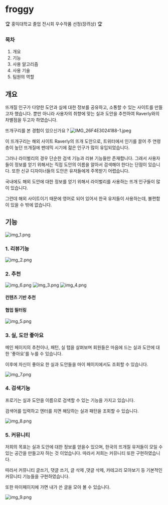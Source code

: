 # froggy

🏆 홍익대학교 졸업 전시회 우수작품 선정(장려상) 🏆

### 목차

1. 개요
2. 기능
3. 사용 알고리즘
4. 사용 기술
5. 팀원의 역할

## 개요

뜨개질 인구가 다양한 도안과 실에 대한 정보를 공유하고, 소통할 수 있는 사이트를 만들고자 했습니다. 뿐만 아니라 사용자의 취향에 맞는 실과 도안을 추천하여 Raverly와의 차별점을 두고자 하였습니다.

뜨개구리를 본 경험이 있으신가요 ?
![IMG_26F4E3024188-1.jpeg](http://flexible.img.hani.co.kr/flexible/normal/970/899/imgdb/child/2022/0923/16639323490009_20220922504279.jpg)

이 뜨개구리는 해외 사이트 Raverly의 뜨개 도안으로, 트위터에서 인기를 끌어 주 연령층이 높던 뜨개질에 팬데믹 시기에 젊은 인구가 많이 유입되었습니다.

그러나 라이벌리의 경우 단순한 검색 기능과 리뷰 기능들만 존재합니다. 그래서 사용자들이 정보를 얻기 위해서는 직접 도안의 이름을 알아서 검색해야 한다는 단점이 있습니다. 또한 신규 디자이너들의 도안은 유저들에게 주목받기 어렵습니다.

국내에도 해외 도안에 대한 정보를 얻기 위해서 라이벌리를 사용하는 뜨개 인구들이 많이 있습니다.

그런데 해외 사이트이기 때문에 영어로 되어 있어서 한국 유저들이 사용하는데, 불편함이 있을 수 밖에 없습니다.

## 기능

![img_1.png](img/img_1.png)

### 1. 리뷰기능

![img_2.png](img/img_2.png)

### 2. 추천

![img_6.png](img/img_6.png)
![img_3.png](img/img_3.png)
![img_4.png](img/img_4.png)

#### 컨텐츠 기반 추천

#### 협업 필터링

![img_5.png](img/img_5.png)

### 3. 실, 도안 좋아요

메인 페이지의 추천이나, 패턴, 실 탭을 살펴보며 회원들은 마음에 드는 실과 도안에 대한 '좋아요'를 누를 수 있습니다.

이후에 자신이 좋아요 한 실과 도안들을 마이 페이지에서도 조회할 수 있습니다.

![img_7.png](img/img_7.png)

### 4. 검색기능

프로기는 실과 도안을 이름으로 검색할 수 있는 기능을 가지고 있습니다.

검색어를 입력하고 엔터를 치면 해당하는 실과 패턴을 조회할 수 있습니다.

![img_8.png](img/img_8.png)

### 5. 커뮤니티

저희의 목표는 실과 도안에 대한 정보를 얻을수 있으며, 한국의 뜨개질 유저들이 모일 수 있는 공간을 만들고자 하는 것 이었습니다. 따라서 저희는 커뮤니티 또한 구현하였습니다.

따라서 커뮤니티 글쓰기, 댓글 쓰기, 글 삭제 ,댓글 삭제, 카테고리 모아보기 등 기본적인 커뮤니티 기능들을 구현하였습니다.

또한 마이페이지에 가면 내가 쓴 글을 모아 볼 수 있습니다.

![img_9.png](img/img_9.png)

